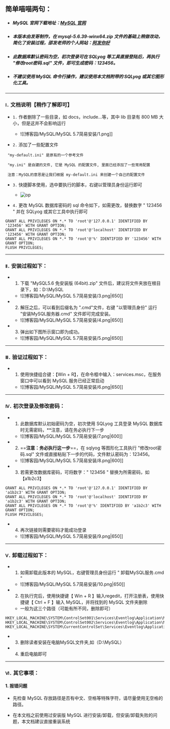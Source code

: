 ## 简单喵喵两句：

+ ##### MySQL 官网下载地址：[MySQL 官网](https://downloads.mysql.com/archives/installer/)

+ ##### 本版本由发哥制作，在 mysql-5.6.39-winx64.zip 文件的基础上稍做改动，简化了安装过程，邵发老师的个人网站：[阿发你好](https://www.afanihao.cn)

+ ##### 此数据库默认密码为空，初次登录可在 SQLyog 等工具直接登陆后，再执行 "修改root密码.sql" 文件，即可生成密码：123456。

+ ##### 不建议使用 MySQL 命令行操作，建议使用本文档附带的 SQLyog 或其它图形化工具。


---


### `Ⅰ.` 文档说明【稍作了解即可】


+ `1.`  作者删除了一些目录，如 docs，include...等，其中 lib 目录有 800 MB 大小，但是这并不会影响运行

	+ ![[博客园/MySQL/MySQL 5.7简易安装/1.png]]


+ `2.` 添加了一些配置文件

~~~
 "my-default.ini" 是原有的一个参考文件
 
 "my.ini" 是自建的文件, 它是 MySQL 的配置文件, 里面已经添加了一些常用配置
 
 注意：MySQL的意思是让我们根据 my-default.ini 来创建一个自己的配置文件
~~~


+ `3.` 快捷脚本使用，选中要执行的脚本，右键以管理员身份运行即可

	+ ![op](博客园/MySQL/MySQL%205.7简易安装/2.png)


+ `4.` 更改 MySQL 数据库密码的 sql 命令如下，如需更改，替换数字 " 123456 " 并在 SQLyog 或其它工具中执行即可

```
GRANT ALL PRIVILEGES ON *.* TO 'root'@'127.0.0.1' IDENTIFIED BY '123456' WITH GRANT OPTION;
GRANT ALL PRIVILEGES ON *.* TO 'root'@'localhost' IDENTIFIED BY '123456' WITH GRANT OPTION;
GRANT ALL PRIVILEGES ON *.* TO 'root'@'%' IDENTIFIED BY '123456' WITH GRANT OPTION;
FLUSH PRIVILEGES;
```


***


### `Ⅱ.` 安装过程如下：


+ 1. 下载 "MySQL5.6 免安装版 (64bit).zip" 文件后，建议将文件夹放在根目录下，如：D:\\MySQL

	+ ![[博客园/MySQL/MySQL 5.7简易安装/3.png|650]]


+ 2. 解压之后，可以看到后缀名为 ".cmd"文件，右键 "以管理员身份" 运行 "安装MySQL服务器.cmd" 文件即可完成安装。

	+ ![[博客园/MySQL/MySQL 5.7简易安装/4.png|650]]

+ 3. 弹出如下图所示窗口即为成功。

	+ ![[博客园/MySQL/MySQL 5.7简易安装/5.png|650]]


***

### `Ⅲ.` 验证过程如下：

+ 1. 使用快捷组合键：【Win + R】，在命令框中输入：services.msc，在服务窗口中可以看到 MySQL 服务已经正常启动

	+ ![[博客园/MySQL/MySQL 5.7简易安装/6.png|650]]

***

### `Ⅳ.` 初次登录及修改密码：

+ 1. 此数据库默认初始密码为空，初次使用 SQLyog 工具登录 MySQL 数据库时无需密码，**注意，请在务必执行下一步
 
	+ ![[博客园/MySQL/MySQL 5.7简易安装/7.png|600]]


+ 2. ==**注意：务必执行这一步**==，在 sqlyog 等图形化工具执行 "修改root密码.sql" 文件或直接粘贴下一步的代码，文件默认密码为：123456。

	+ ![[博客园/MySQL/MySQL 5.7简易安装/8.png|600]]


+ 3. 若需更改数据库密码，可将数字：" 123456 " 替换为所需密码，如【a1b2c3】

```
GRANT ALL PRIVILEGES ON *.* TO 'root'@'127.0.0.1' IDENTIFIED BY 'a1b2c3' WITH GRANT OPTION;
GRANT ALL PRIVILEGES ON *.* TO 'root'@'localhost' IDENTIFIED BY 'a1b2c3' WITH GRANT OPTION;
GRANT ALL PRIVILEGES ON *.* TO 'root'@'%' IDENTIFIED BY 'a1b2c3' WITH GRANT OPTION;
FLUSH PRIVILEGES;
```


+ 4. 再次链接则需要密码才能成功登录

	+ ![[博客园/MySQL/MySQL 5.7简易安装/9.png|650]]

***

### `Ⅴ.` 卸载过程如下：


+ 1. 如需卸载此版本的 MySQL，右键管理员身份运行 " 卸载MySQL服务.cmd "

	+ ![[博客园/MySQL/MySQL 5.7简易安装/10.png|650]]


+ 2. 在执行完后，使用快捷键【 Win + R 】输入regedit，打开注册表，使用快捷键【 Ctrl + F 】输入 MySQL，并将找到的 MySQL 文件夹删除

	+ 一般为这三个路径（可能有所不同，删除即可）

```
HKEY_LOCAL_MACHINE\SYSTEM\ControlSet001\Services\Eventlog\Application\MySQL
HKEY_LOCAL_MACHINE\SYSTEM\ControlSet002\Services\Eventlog\Application\MySQL
HKEY_LOCAL_MACHINE\SYSTEM\CurrentControlSet\Services\Eventlog\Application\MySQL
```

+ 3. 删除读者安装在电脑MySQL文件夹,如（D:\\MySQL）


+ 4. 重启电脑即可 

***

### `Ⅵ.` 其它事项：


#### 1. 报错问题

+ 先检查 MySQL 存放路径是否有中文、空格等特殊字符，请尽量使用无空格的路径。

+ 在本文档之前使用过安装版 MySQL 进行安装/卸载，但安装/卸载失败的问题，本文档建议直接重装系统
